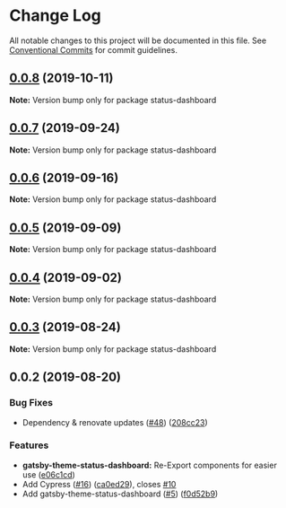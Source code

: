 # Change Log

All notable changes to this project will be documented in this file.
See [Conventional Commits](https://conventionalcommits.org) for commit guidelines.

## [0.0.8](https://github.com/LekoArts/gatsby-themes/compare/status-dashboard@0.0.7...status-dashboard@0.0.8) (2019-10-11)

**Note:** Version bump only for package status-dashboard





## [0.0.7](https://github.com/LekoArts/gatsby-themes/compare/status-dashboard@0.0.6...status-dashboard@0.0.7) (2019-09-24)

**Note:** Version bump only for package status-dashboard





## [0.0.6](https://github.com/LekoArts/gatsby-themes/compare/status-dashboard@0.0.5...status-dashboard@0.0.6) (2019-09-16)

**Note:** Version bump only for package status-dashboard





## [0.0.5](https://github.com/LekoArts/gatsby-themes/compare/status-dashboard@0.0.4...status-dashboard@0.0.5) (2019-09-09)

**Note:** Version bump only for package status-dashboard





## [0.0.4](https://github.com/LekoArts/gatsby-themes/compare/status-dashboard@0.0.3...status-dashboard@0.0.4) (2019-09-02)

**Note:** Version bump only for package status-dashboard





## [0.0.3](https://github.com/LekoArts/gatsby-themes/compare/status-dashboard@0.0.2...status-dashboard@0.0.3) (2019-08-24)

**Note:** Version bump only for package status-dashboard





## 0.0.2 (2019-08-20)


### Bug Fixes

* Dependency & renovate updates ([#48](https://github.com/LekoArts/gatsby-themes/issues/48)) ([208cc23](https://github.com/LekoArts/gatsby-themes/commit/208cc23))


### Features

* **gatsby-theme-status-dashboard:** Re-Export components for easier use ([e06c1cd](https://github.com/LekoArts/gatsby-themes/commit/e06c1cd))
* Add Cypress ([#16](https://github.com/LekoArts/gatsby-themes/issues/16)) ([ca0ed29](https://github.com/LekoArts/gatsby-themes/commit/ca0ed29)), closes [#10](https://github.com/LekoArts/gatsby-themes/issues/10)
* Add gatsby-theme-status-dashboard ([#5](https://github.com/LekoArts/gatsby-themes/issues/5)) ([f0d52b9](https://github.com/LekoArts/gatsby-themes/commit/f0d52b9))
